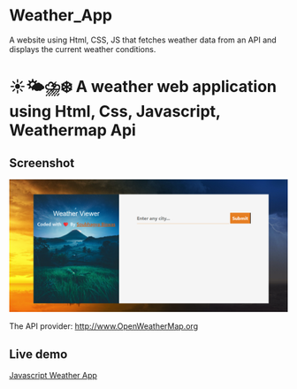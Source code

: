 # Weather_App
A website using Html, CSS, JS that fetches weather data from an API and displays the current weather conditions.

# ☀️🌤⛈❄️ A weather web application using Html, Css, Javascript, Weathermap Api

## Screenshot
<img src="https://github.com/Soub1101/wheatherapp.github.io/blob/main/wheather%20front%20page.png">

The API provider: http://www.OpenWeatherMap.org

## Live demo
[Javascript Weather App](https://tusharrjn.github.io/Weather_App/)

